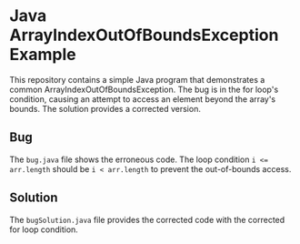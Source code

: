 # Java ArrayIndexOutOfBoundsException Example
This repository contains a simple Java program that demonstrates a common ArrayIndexOutOfBoundsException. The bug is in the for loop's condition, causing an attempt to access an element beyond the array's bounds. The solution provides a corrected version.

## Bug
The `bug.java` file shows the erroneous code.  The loop condition `i <= arr.length` should be `i < arr.length` to prevent the out-of-bounds access.

## Solution
The `bugSolution.java` file provides the corrected code with the corrected for loop condition.